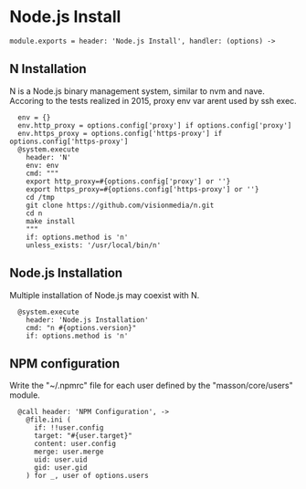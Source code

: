 
# Node.js Install

    module.exports = header: 'Node.js Install', handler: (options) ->

## N Installation

N is a Node.js binary management system, similar to nvm and nave. Accoring to 
the tests realized in 2015, proxy env var arent used by ssh exec.

      env = {}
      env.http_proxy = options.config['proxy'] if options.config['proxy']
      env.https_proxy = options.config['https-proxy'] if options.config['https-proxy']
      @system.execute
        header: 'N'
        env: env
        cmd: """
        export http_proxy=#{options.config['proxy'] or ''}
        export https_proxy=#{options.config['https-proxy'] or ''}
        cd /tmp
        git clone https://github.com/visionmedia/n.git
        cd n
        make install
        """
        if: options.method is 'n'
        unless_exists: '/usr/local/bin/n'

## Node.js Installation

Multiple installation of Node.js may coexist with N.

      @system.execute
        header: 'Node.js Installation'
        cmd: "n #{options.version}"
        if: options.method is 'n'

## NPM configuration

Write the "~/.npmrc" file for each user defined by the "masson/core/users" 
module.

      @call header: 'NPM Configuration', ->
        @file.ini (
          if: !!user.config
          target: "#{user.target}"
          content: user.config
          merge: user.merge
          uid: user.uid
          gid: user.gid
        ) for _, user of options.users
